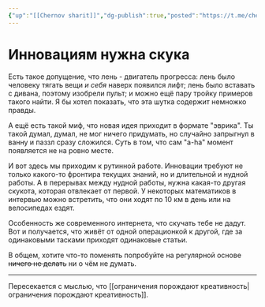```yaml
---
{"up":"[[Chernov sharit]]","dg-publish":true,"posted":"https://t.me/chernov_sharit/517","published_at":"2023-11-06T11:41:38+04:00","date":"2023-11-02T10:00:18+04:00","modified_at":"2023-11-06T11:41:38+04:00","dg-path":"/chernov_sharit/2023-11-02 инновациям нужна скука.md","permalink":"/chernov-sharit/2023-11-02-innovacziyam-nuzhna-skuka/","dgPassFrontmatter":true}
---
```



# Инновациям нужна скука

Есть такое допущение, что лень - двигатель прогресса: лень было человеку тягать вещи *и себя* наверх появился лифт; лень было вставать с дивана, поэтому изобрели пульт; и можно ещё пару тройку примеров такого найти. Я бы хотел показать, что эта шутка содержит немножко правды.

А ещё есть такой миф, что новая идея приходит в формате "эврика". Ты такой думал, думал, не мог ничего придумать, но случайно запрыгнул в ванну и паззл сразу сложился. Суть в том, что сам "a-ha" момент появляется не на ровно месте.

И вот здесь мы приходим к рутинной работе. Инновации требуют не только какого-то фронтира текущих знаний, но и длительной и нудной работы. А в перерывах между нудной работы, нужна какая-то другая скукота, которая отвлекает от первой. У некоторых математиков в интервью можно встретить, что они ходят по 10 км в день или на велосипедах ездят.

Особенность же современного интернета, что скучать тебе не дадут. Вот и получается, что живёт от одной операционкой к другой, где за одинаковыми тасками приходят одинаковые статьи. 

В общем, хотите что-то поменять попробуйте на регулярной основе ~~ничего не делать~~ ни о чём не думать.

---

Пересекается с мыслью, что [[ограничения порождают креативность|ограничения порождают креативность]].
